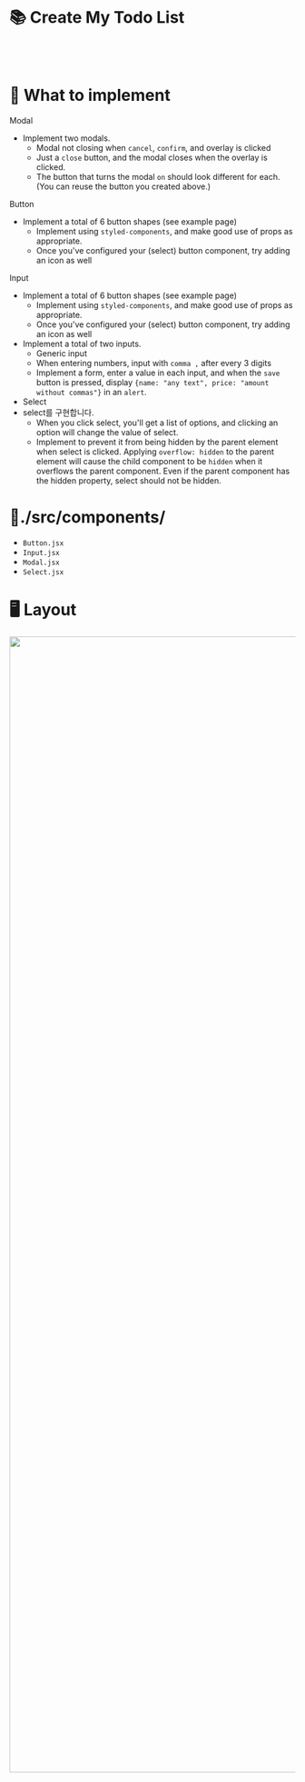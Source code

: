 # 📚 Create My Todo List
<br/>
<br/>

# 🚩 What to implement
Modal

- Implement two modals.
  - Modal not closing when `cancel`, `confirm`, and overlay is clicked
  - Just a `close` button, and the modal closes when the overlay is clicked.
  - The button that turns the modal `on` should look different for each. (You can reuse the button you created above.)

Button

- Implement a total of 6 button shapes (see example page)
  - Implement using `styled-components`, and make good use of props as appropriate.
  - Once you've configured your (select) button component, try adding an icon as well

Input

- Implement a total of 6 button shapes (see example page)
  - Implement using `styled-components`, and make good use of props as appropriate.
  - Once you've configured your (select) button component, try adding an icon as well
- Implement a total of two inputs.
  - Generic input
  - When entering numbers, input with `comma ,` after every 3 digits
  - Implement a form, enter a value in each input, and when the `save` button is pressed, display `{name: "any text", price: "amount without commas"}` in an `alert`.
- Select
- select를 구현합니다.
  - When you click select, you'll get a list of options, and clicking an option will change the value of select.
  - Implement to prevent it from being hidden by the parent element when select is clicked. Applying `overflow: hidden` to the parent element will cause the child component to be `hidden` when it overflows the parent component. Even if the parent component has the hidden property, select should not be hidden.

# 📁./src/components/
- `Button.jsx` 
- `Input.jsx`
- `Modal.jsx` 
- `Select.jsx` 

# 🖥️ Layout

<img src="https://github.com/pigrok/react_Lv3/assets/129926477/538c8277-12c5-44ce-92c9-aafbab473711" width="2000"/>
